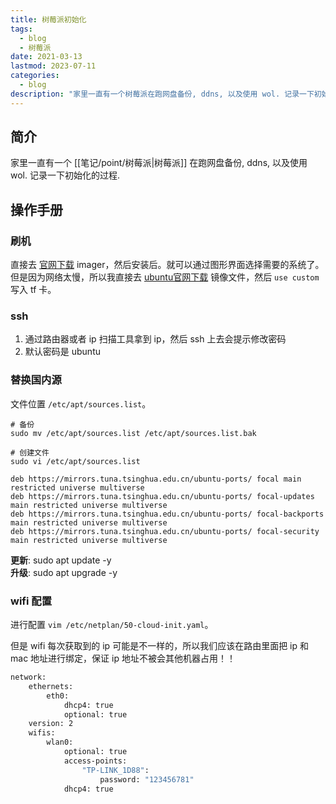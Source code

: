 ```yaml
---
title: 树莓派初始化
tags:
  - blog
  - 树莓派
date: 2021-03-13
lastmod: 2023-07-11
categories:
  - blog
description: "家里一直有一个树莓派在跑网盘备份, ddns, 以及使用 wol. 记录一下初始化的过程."
---
```


## 简介

家里一直有一个 [[笔记/point/树莓派|树莓派]] 在跑网盘备份, ddns, 以及使用 wol. 记录一下初始化的过程.

## 操作手册

### 刷机

直接去 [官网下载](https://www.raspberrypi.org/software/) imager，然后安装后。就可以通过图形界面选择需要的系统了。但是因为网络太慢，所以我直接去 [ubuntu官网下载](https://ubuntu.com/download/server/arm) 镜像文件，然后 `use custom` 写入 tf 卡。

### ssh

1. 通过路由器或者 ip 扫描工具拿到 ip，然后 ssh 上去会提示修改密码
2. 默认密码是 ubuntu

### 替换国内源

文件位置 `/etc/apt/sources.list`。

```shell
# 备份
sudo mv /etc/apt/sources.list /etc/apt/sources.list.bak

# 创建文件
sudo vi /etc/apt/sources.list

deb https://mirrors.tuna.tsinghua.edu.cn/ubuntu-ports/ focal main restricted universe multiverse
deb https://mirrors.tuna.tsinghua.edu.cn/ubuntu-ports/ focal-updates main restricted universe multiverse
deb https://mirrors.tuna.tsinghua.edu.cn/ubuntu-ports/ focal-backports main restricted universe multiverse
deb https://mirrors.tuna.tsinghua.edu.cn/ubuntu-ports/ focal-security main restricted universe multiverse
```

**更新**: sudo apt update -y  
**升级**: sudo apt upgrade -y

### wifi 配置

进行配置 `vim /etc/netplan/50-cloud-init.yaml`。

但是 wifi 每次获取到的 ip 可能是不一样的，所以我们应该在路由里面把 ip 和 mac 地址进行绑定，保证 ip 地址不被会其他机器占用！！

```sh
network:
    ethernets:
        eth0:
            dhcp4: true
            optional: true
    version: 2
    wifis:
        wlan0:
            optional: true
            access-points:
                "TP-LINK_1D88":
                    password: "123456781"
            dhcp4: true
```
